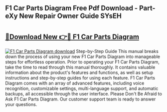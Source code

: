 ## F1 Car Parts Diagram Free Pdf Download - Part-eXy New Repair Owner Guide SYsEH

# <h2><a href="http://dfk2lg.blite.top/?on=F1+Car+Parts+Diagram">🔗Download New 👉🔴 F1 Car Parts Diagram</a></h2>

[![F1 Car Parts Diagram download](https://i.imgur.com/lujVjoI.png)](http://dfk2lg.blite.top/?on=F1+Car+Parts+Diagram)
Step-by-Step Guide This manual breaks down the process of using your new F1 Car Parts Diagram into manageable steps for effortless operation. Prior to operating your F1 Car Parts Diagram, take the time to read through this manual thoroughly. It contains valuable information about the product's features and functions, as well as setup instructions and step-by-step guides for using each feature. F1 Car Parts Diagram comes with an array of advanced features, including voice recognition, customizable settings, multi-language support, and automatic backups, all accessible through the user interface. Please Don't Be Afraid to Ask F1 Car Parts Diagram. Our customer support team is ready to answer your questions.

